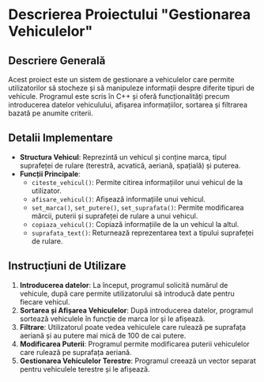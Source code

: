 # Descrierea Proiectului "Gestionarea Vehiculelor"

## Descriere Generală
Acest proiect este un sistem de gestionare a vehiculelor care permite utilizatorilor să stocheze și să manipuleze informații despre diferite tipuri de vehicule. Programul este scris în C++ și oferă funcționalități precum introducerea datelor vehiculului, afișarea informațiilor, sortarea și filtrarea bazată pe anumite criterii.

## Detalii Implementare
- **Structura Vehicul**: Reprezintă un vehicul și conține marca, tipul suprafeței de rulare (terestră, acvatică, aeriană, spațială) și puterea.
- **Funcții Principale**:
  - `citeste_vehicul()`: Permite citirea informațiilor unui vehicul de la utilizator.
  - `afisare_vehicul()`: Afișează informațiile unui vehicul.
  - `set_marca()`, `set_putere()`, `set_suprafata()`: Permite modificarea mărcii, puterii și suprafeței de rulare a unui vehicul.
  - `copiaza_vehicul()`: Copiază informațiile de la un vehicul la altul.
  - `suprafata_text()`: Returnează reprezentarea text a tipului suprafeței de rulare.

## Instrucțiuni de Utilizare
1. **Introducerea datelor**: La început, programul solicită numărul de vehicule, după care permite utilizatorului să introducă date pentru fiecare vehicul.
2. **Sortarea și Afișarea Vehiculelor**: După introducerea datelor, programul sortează vehiculele în funcție de marca lor și le afișează.
3. **Filtrare**: Utilizatorul poate vedea vehiculele care rulează pe suprafața aeriană și au putere mai mică de 100 de cai putere.
4. **Modificarea Puterii**: Programul permite modificarea puterii vehiculelor care rulează pe suprafața aeriană.
5. **Gestionarea Vehiculelor Terestre**: Programul creează un vector separat pentru vehiculele terestre și le afișează.

